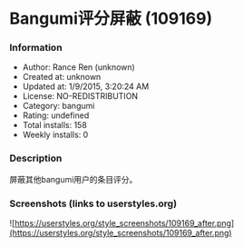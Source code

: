 # Bangumi评分屏蔽 (109169)

### Information
- Author: Rance Ren (unknown)
- Created at: unknown
- Updated at: 1/9/2015, 3:20:24 AM
- License: NO-REDISTRIBUTION
- Category: bangumi
- Rating: undefined
- Total installs: 158
- Weekly installs: 0


### Description
屏蔽其他bangumi用户的条目评分。


### Screenshots (links to userstyles.org)
![https://userstyles.org/style_screenshots/109169_after.png](https://userstyles.org/style_screenshots/109169_after.png)


